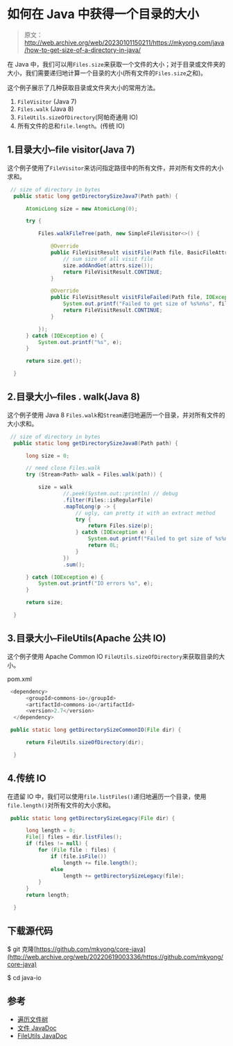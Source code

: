 # 如何在 Java 中获得一个目录的大小

> 原文：<http://web.archive.org/web/20230101150211/https://mkyong.com/java/how-to-get-size-of-a-directory-in-java/>

在 Java 中，我们可以用`Files.size`来获取一个文件的大小；对于目录或文件夹的大小，我们需要递归地计算一个目录的大小(所有文件的`Files.size`之和)。

这个例子展示了几种获取目录或文件夹大小的常用方法。

1.  `FileVisitor` (Java 7)
2.  `Files.walk` (Java 8)
3.  `FileUtils.sizeOfDirectory`(阿帕奇通用 IO)
4.  所有文件的总和`file.length`。(传统 IO)

## 1.目录大小–file visitor(Java 7)

这个例子使用了`FileVisitor`来访问指定路径中的所有文件，并对所有文件的大小求和。

```java
 // size of directory in bytes
  public static long getDirectorySizeJava7(Path path) {

      AtomicLong size = new AtomicLong(0);

      try {

          Files.walkFileTree(path, new SimpleFileVisitor<>() {

              @Override
              public FileVisitResult visitFile(Path file, BasicFileAttributes attrs) {
                  // sum size of all visit file
                  size.addAndGet(attrs.size());
                  return FileVisitResult.CONTINUE;
              }

              @Override
              public FileVisitResult visitFileFailed(Path file, IOException e) {
                  System.out.printf("Failed to get size of %s%n%s", file, e);
                  return FileVisitResult.CONTINUE;
              }

          });
      } catch (IOException e) {
          System.out.printf("%s", e);
      }

      return size.get();

  } 
```

## 2.目录大小–files . walk(Java 8)

这个例子使用 Java 8 `Files.walk`和`Stream`递归地遍历一个目录，并对所有文件的大小求和。

```java
 // size of directory in bytes
  public static long getDirectorySizeJava8(Path path) {

      long size = 0;

      // need close Files.walk
      try (Stream<Path> walk = Files.walk(path)) {

          size = walk
                  //.peek(System.out::println) // debug
                  .filter(Files::isRegularFile)
                  .mapToLong(p -> {
                      // ugly, can pretty it with an extract method
                      try {
                          return Files.size(p);
                      } catch (IOException e) {
                          System.out.printf("Failed to get size of %s%n%s", p, e);
                          return 0L;
                      }
                  })
                  .sum();

      } catch (IOException e) {
          System.out.printf("IO errors %s", e);
      }

      return size;

  } 
```

## 3.目录大小–FileUtils(Apache 公共 IO)

这个例子使用 Apache Common IO `FileUtils.sizeOfDirectory`来获取目录的大小。

pom.xml

```java
 <dependency>
      <groupId>commons-io</groupId>
      <artifactId>commons-io</artifactId>
      <version>2.7</version>
  </dependency> 
```

```java
 public static long getDirectorySizeCommonIO(File dir) {

      return FileUtils.sizeOfDirectory(dir);

  } 
```

## 4.传统 IO

在遗留 IO 中，我们可以使用`file.listFiles()`递归地遍历一个目录，使用`file.length()`对所有文件的大小求和。

```java
 public static long getDirectorySizeLegacy(File dir) {

      long length = 0;
      File[] files = dir.listFiles();
      if (files != null) {
          for (File file : files) {
              if (file.isFile())
                  length += file.length();
              else
                  length += getDirectorySizeLegacy(file);
          }
      }
      return length;

  } 
```

## 下载源代码

$ git 克隆[https://github.com/mkyong/core-java](http://web.archive.org/web/20220619003336/https://github.com/mkyong/core-java)

$ cd java-io

## 参考

*   [遍历文件树](http://web.archive.org/web/20220619003336/https://docs.oracle.com/javase/tutorial/essential/io/walk.html)
*   [文件 JavaDoc](http://web.archive.org/web/20220619003336/https://docs.oracle.com/en/java/javase/11/docs/api/java.base/java/nio/file/Files.html)
*   [FileUtils JavaDoc](http://web.archive.org/web/20220619003336/https://commons.apache.org/proper/commons-io/javadocs/api-2.7/org/apache/commons/io/FileUtils.html)

<input type="hidden" id="mkyong-current-postId" value="16074">